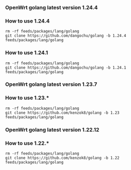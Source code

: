 ### OpenWrt golang latest version 1.24.4

### How to use 1.24.4

```shell
rm -rf feeds/packages/lang/golang
git clone https://github.com/dangochu/golang -b 1.24.4 feeds/packages/lang/golang
```
### How to use 1.24.1

```shell
rm -rf feeds/packages/lang/golang
git clone https://github.com/dangochu/golang -b 1.24.1 feeds/packages/lang/golang
```

### OpenWrt golang latest version 1.23.7

### How to use 1.23.*

```shell
rm -rf feeds/packages/lang/golang
git clone https://github.com/kenzok8/golang -b 1.23 feeds/packages/lang/golang
```

### OpenWrt golang latest version 1.22.12

### How to use 1.22.*

```shell
rm -rf feeds/packages/lang/golang
git clone https://github.com/kenzok8/golang -b 1.22 feeds/packages/lang/golang
```
